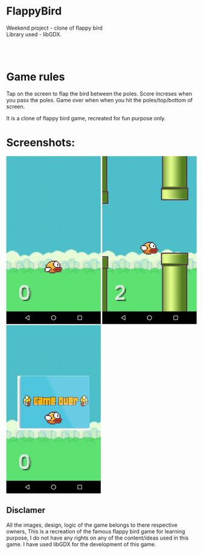 # FlappyBird
Weekend project - clone of flappy bird
<br>Library used - libGDX.

<br>
<br>

# Game rules
Tap on the screen to flap the bird between the poles.
Score increses when you pass the poles.
Game over when when you hit the poles/top/bottom of screen.

It is a clone of flappy bird game, recreated for fun purpose only.

# Screenshots:
<div id="screenshot">
  <img src="/ReadmeFiles/screenshot1.jpeg" width="250">
  <img src="/ReadmeFiles/screenshot3.jpeg" width="250">
  <img src="/ReadmeFiles/screenshot2.jpeg" width="250">
</div>

## Disclamer
All the images, design, logic of the game belongs to there respective owners, This is a recreation of the famous
flappy bird game for learning purpose, I do not have any rights on any of the content/ideas used in this game.
I have used libGDX for the development of this game.
